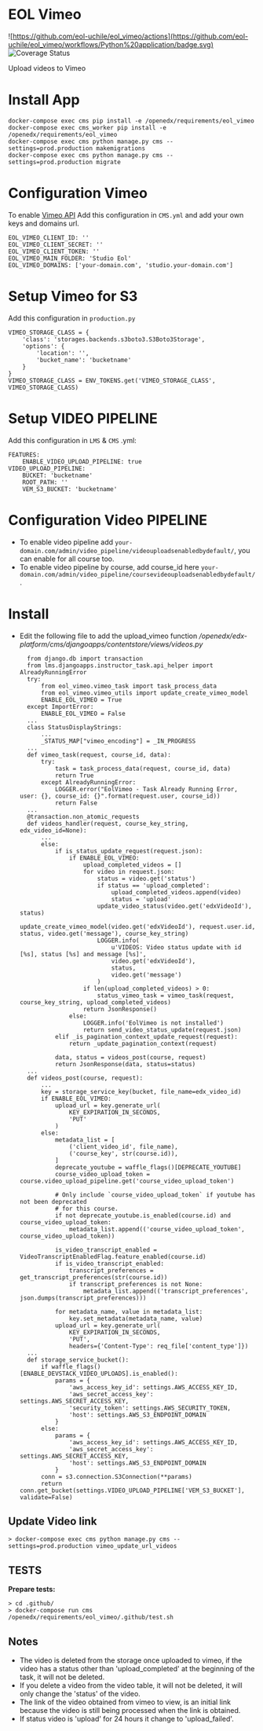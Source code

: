 # EOL Vimeo

![https://github.com/eol-uchile/eol_vimeo/actions](https://github.com/eol-uchile/eol_vimeo/workflows/Python%20application/badge.svg) ![Coverage Status](https://github.com/eol-uchile/eol_vimeo/blob/master/coverage-badge.svg)

Upload videos to Vimeo

# Install App

    docker-compose exec cms pip install -e /openedx/requirements/eol_vimeo
    docker-compose exec cms_worker pip install -e /openedx/requirements/eol_vimeo
    docker-compose exec cms python manage.py cms --settings=prod.production makemigrations
    docker-compose exec cms python manage.py cms --settings=prod.production migrate

# Configuration Vimeo

To enable [Vimeo API](https://developer.vimeo.com/api/guides/start) Add this configuration in `CMS.yml` and add your own keys and domains url.

    EOL_VIMEO_CLIENT_ID: ''
    EOL_VIMEO_CLIENT_SECRET: ''
    EOL_VIMEO_CLIENT_TOKEN: ''
    EOL_VIMEO_MAIN_FOLDER: 'Studio Eol'
    EOL_VIMEO_DOMAINS: ['your-domain.com', 'studio.your-domain.com']

# Setup Vimeo for S3

Add this configuration in `production.py`

    VIMEO_STORAGE_CLASS = {
        'class': 'storages.backends.s3boto3.S3Boto3Storage',
        'options': {
            'location': '',
            'bucket_name': 'bucketname'
        }
    }
    VIMEO_STORAGE_CLASS = ENV_TOKENS.get('VIMEO_STORAGE_CLASS', VIMEO_STORAGE_CLASS)

# Setup VIDEO PIPELINE

Add this configuration in `LMS` & `CMS` .yml:

    FEATURES:
        ENABLE_VIDEO_UPLOAD_PIPELINE: true
    VIDEO_UPLOAD_PIPELINE:
        BUCKET: 'bucketname'
        ROOT_PATH: ''
        VEM_S3_BUCKET: 'bucketname'

# Configuration Video PIPELINE

- To enable video pipeline add `your-domain.com/admin/video_pipeline/videouploadsenabledbydefault/`, you can enable for all course too.
- To enable video pipeline by course, add course_id here `your-domain.com/admin/video_pipeline/coursevideouploadsenabledbydefault/`.

# Install

- Edit the following file to add the upload_vimeo function _/openedx/edx-platform/cms/djangoapps/contentstore/views/videos.py_

        from django.db import transaction
        from lms.djangoapps.instructor_task.api_helper import AlreadyRunningError
        try:
            from eol_vimeo.vimeo_task import task_process_data
            from eol_vimeo.vimeo_utils import update_create_vimeo_model
            ENABLE_EOL_VIMEO = True
        except ImportError:
            ENABLE_EOL_VIMEO = False
        ...
        class StatusDisplayStrings:
            ...
            _STATUS_MAP["vimeo_encoding"] = _IN_PROGRESS
        ...
        def vimeo_task(request, course_id, data):
            try:
                task = task_process_data(request, course_id, data)
                return True
            except AlreadyRunningError:
                LOGGER.error("EolVimeo - Task Already Running Error, user: {}, course_id: {}".format(request.user, course_id))
                return False
        ...
        @transaction.non_atomic_requests
        def videos_handler(request, course_key_string, edx_video_id=None):
            ...
            else:
                if is_status_update_request(request.json):
                    if ENABLE_EOL_VIMEO:
                        upload_completed_videos = []
                        for video in request.json:
                            status = video.get('status')
                            if status == 'upload_completed':
                                upload_completed_videos.append(video)
                                status = 'upload'
                            update_video_status(video.get('edxVideoId'), status)
                            update_create_vimeo_model(video.get('edxVideoId'), request.user.id, status, video.get('message'), course_key_string)
                            LOGGER.info(
                                u'VIDEOS: Video status update with id [%s], status [%s] and message [%s]',
                                video.get('edxVideoId'),
                                status,
                                video.get('message')
                            )
                        if len(upload_completed_videos) > 0:
                            status_vimeo_task = vimeo_task(request, course_key_string, upload_completed_videos)
                        return JsonResponse()
                    else:
                        LOGGER.info('EolVimeo is not installed')
                        return send_video_status_update(request.json)
                elif _is_pagination_context_update_request(request):
                    return _update_pagination_context(request)

                data, status = videos_post(course, request)
                return JsonResponse(data, status=status)
        ...
        def videos_post(course, request):
            ...
            key = storage_service_key(bucket, file_name=edx_video_id)
            if ENABLE_EOL_VIMEO:
                upload_url = key.generate_url(
                    KEY_EXPIRATION_IN_SECONDS,
                    'PUT'
                )
            else:
                metadata_list = [
                    ('client_video_id', file_name),
                    ('course_key', str(course.id)),
                ]
                deprecate_youtube = waffle_flags()[DEPRECATE_YOUTUBE]
                course_video_upload_token = course.video_upload_pipeline.get('course_video_upload_token')

                # Only include `course_video_upload_token` if youtube has not been deprecated
                # for this course.
                if not deprecate_youtube.is_enabled(course.id) and course_video_upload_token:
                    metadata_list.append(('course_video_upload_token', course_video_upload_token))

                is_video_transcript_enabled = VideoTranscriptEnabledFlag.feature_enabled(course.id)
                if is_video_transcript_enabled:
                    transcript_preferences = get_transcript_preferences(str(course.id))
                    if transcript_preferences is not None:
                        metadata_list.append(('transcript_preferences', json.dumps(transcript_preferences)))

                for metadata_name, value in metadata_list:
                    key.set_metadata(metadata_name, value)
                upload_url = key.generate_url(
                    KEY_EXPIRATION_IN_SECONDS,
                    'PUT',
                    headers={'Content-Type': req_file['content_type']})
        ...
        def storage_service_bucket():
            if waffle_flags()[ENABLE_DEVSTACK_VIDEO_UPLOADS].is_enabled():
                params = {
                    'aws_access_key_id': settings.AWS_ACCESS_KEY_ID,
                    'aws_secret_access_key': settings.AWS_SECRET_ACCESS_KEY,
                    'security_token': settings.AWS_SECURITY_TOKEN,
                    'host': settings.AWS_S3_ENDPOINT_DOMAIN
                }
            else:
                params = {
                    'aws_access_key_id': settings.AWS_ACCESS_KEY_ID,
                    'aws_secret_access_key': settings.AWS_SECRET_ACCESS_KEY,
                    'host': settings.AWS_S3_ENDPOINT_DOMAIN
                }
            conn = s3.connection.S3Connection(**params)
            return conn.get_bucket(settings.VIDEO_UPLOAD_PIPELINE['VEM_S3_BUCKET'], validate=False)

## Update Video link

    > docker-compose exec cms python manage.py cms --settings=prod.production vimeo_update_url_videos

## TESTS
**Prepare tests:**

    > cd .github/
    > docker-compose run cms /openedx/requirements/eol_vimeo/.github/test.sh

## Notes
- The video is deleted from the storage once uploaded to vimeo, if the video has a status other than 'upload_completed' at the beginning of the task, it will not be deleted.
- If you delete a video from the video table, it will not be deleted, it will only change the 'status' of the video.
- The link of the video obtained from vimeo to view, is an initial link because the video is still being processed when the link is obtained.
- If status video is 'upload' for 24 hours it change to 'upload_failed'.
